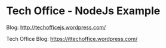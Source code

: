 # Tech Office - NodeJs Example

Blog: http://techofficejs.wordpress.com/

Tech Office Blog: https://ittechoffice.wordpress.com/
